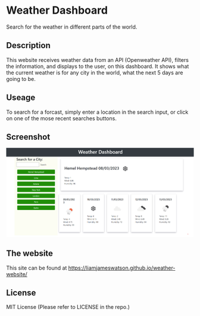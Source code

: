 # Weather Dashboard

Search for the weather in different parts of the world.

## Description

This website receives weather data from an API (Openweather API), filters the information, and displays to the user, on this dashboard. It shows what the current weather is for any city in the world, what the next 5 days are going to be.

## Useage

To search for a forcast, simply enter a location in the search input, or click on one of the mose recent searches buttons.

## Screenshot

![Screenshot](./assets/images/screenshot.png)

## The website

This site can be found at https://liamjameswatson.github.io/weather-website/

## License

MIT License (Please refer to LICENSE in the repo.)
